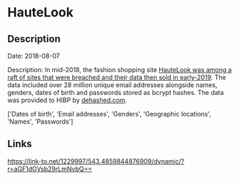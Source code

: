 # HauteLook

## Description

Date: 2018-08-07

Description:
In mid-2018, the fashion shopping site <a href="https://www.theregister.co.uk/2019/02/11/620_million_hacked_accounts_dark_web/" target="_blank" rel="noopener">HauteLook was among a raft of sites that were breached and their data then sold in early-2019</a>. The data included over 28 million unique email addresses alongside names, genders, dates of birth and passwords stored as bcrypt hashes. The data was provided to HIBP by <a href="https://dehashed.com/" target="_blank" rel="noopener">dehashed.com</a>.


['Dates of birth', 'Email addresses', 'Genders', 'Geographic locations', 'Names', 'Passwords']

## Links

https://link-to.net/1229997/543.4859844876909/dynamic/?r=aGF1dGVsb29rLmNvbQ==